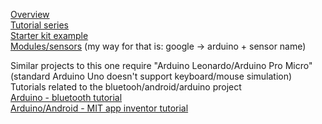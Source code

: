 [Overview](https://www.youtube.com/watch?v=5F054MNB1QI)  
[Tutorial series](https://www.youtube.com/watch?v=09zfRaLEasY)  
[Starter kit example](http://www.ebay.co.uk/itm/UNO-R3-Starter-Kit-for-Arduino-1602LCD-Servo-Ultrasonic-Motor-Relay-UK-Shipping-/252424585488?hash=item3ac5ad8110:g:axcAAOSwMNxXX8-h)  
[Modules/sensors](http://www.ebay.co.uk/itm/1-Set-Ultimate-37-in-1-Sensor-Modules-Kit-For-Arduino-MCU-Education-User-/162143545211?hash=item25c082277b:g:mngAAOSwRgJXkKwo) (my way for that is: google -> arduino + sensor name)  

Similar projects to this one require "Arduino Leonardo/Arduino Pro Micro" (standard Arduino Uno doesn't support keyboard/mouse simulation)  
Tutorials related to the bluetooh/android/arduino project  
[Arduino - bluetooth tutorial](http://howtomechatronics.com/tutorials/arduino/arduino-and-hc-05-bluetooth-module-tutorial/)  
[Arduino/Android - MIT app inventor tutorial](https://www.youtube.com/watch?v=o-YVvxYiSuk)  